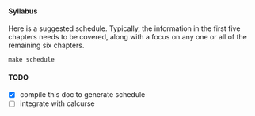 #### Syllabus

Here is a suggested schedule. Typically, the information in the first five
chapters needs to be covered, along with a focus on any one or all of the
remaining six chapters.

```shell
make schedule
```

#### TODO

- [X] compile this doc to generate schedule
- [ ] integrate with calcurse
